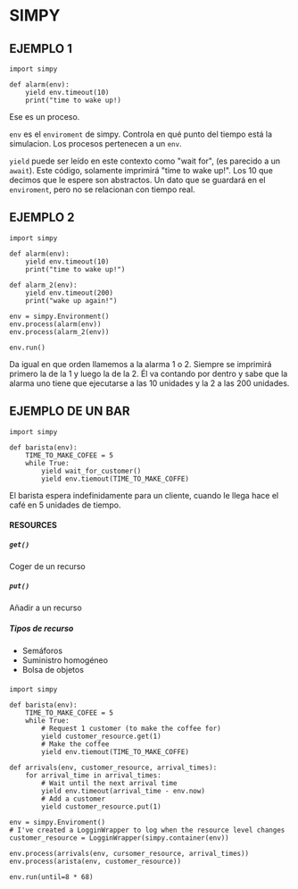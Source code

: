 # SIMPY

## EJEMPLO 1

```
import simpy

def alarm(env):
    yield env.timeout(10)
    print("time to wake up!)
```

Ese es un proceso. 

`env` es el `enviroment` de simpy. Controla en qué punto del tiempo está la simulacion. Los procesos pertenecen a un `env`.

`yield` puede ser leído en este contexto como "wait for", (es parecido a un `await`). Este código, solamente imprimirá "time to wake up!". Los 10 que decimos que le espere son abstractos. Un dato que se guardará en el `enviroment`, pero no se relacionan con tiempo real.

## EJEMPLO 2

```
import simpy

def alarm(env):
    yield env.timeout(10)
    print("time to wake up!")

def alarm_2(env):
    yield env.timeout(200)
    print("wake up again!")

env = simpy.Environment()
env.process(alarm(env))
env.process(alarm_2(env))

env.run()
```

Da igual en que orden llamemos a la alarma 1 o 2. Siempre se imprimirá primero la de la 1 y luego la de la 2. Él va contando por dentro y sabe que la alarma uno tiene que ejecutarse a las 10 unidades y la 2 a las 200 unidades.

## EJEMPLO DE UN BAR

```
import simpy

def barista(env):
    TIME_TO_MAKE_COFEE = 5
    while True:
        yield wait_for_customer()
        yield env.tiemout(TIME_TO_MAKE_COFFE)
```

El barista espera indefinidamente para un cliente, cuando le llega hace el café en 5 unidades de tiempo. 

#### RESOURCES



##### `get()`

Coger de un recurso

##### `put()`

Añadir a un recurso

##### Tipos de recurso

* Semáforos
* Suministro homogéneo
* Bolsa de objetos

####

```
import simpy

def barista(env):
    TIME_TO_MAKE_COFEE = 5
    while True:
        # Request 1 customer (to make the coffee for)
        yield customer_resource.get(1)
        # Make the coffee
        yield env.tiemout(TIME_TO_MAKE_COFFE)

def arrivals(env, customer_resource, arrival_times):
    for arrival_time in arrival_times:
        # Wait until the next arrival time
        yield env.timeout(arrival_time - env.now)
        # Add a customer
        yield customer_resource.put(1)

env = simpy.Enviroment()
# I've created a LogginWrapper to log when the resource level changes
customer_resource = LogginWrapper(simpy.container(env))

env.process(arrivals(env, cursomer_resource, arrival_times))
env.process(arista(env, customer_resource))

env.run(until=8 * 68)


```